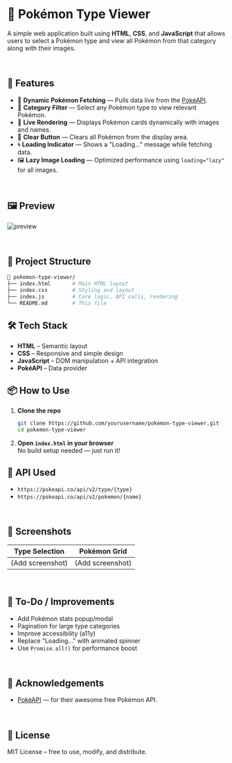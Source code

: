 # 🧩 Pokémon Type Viewer

A simple web application built using **HTML**, **CSS**, and **JavaScript** that allows users to select a Pokémon type and view all Pokémon from that category along with their images.

<br>

## 🚀 Features

- 🧠 **Dynamic Pokémon Fetching** — Pulls data live from the [PokéAPI](https://pokeapi.co/).
- 🧼 **Category Filter** — Select any Pokémon type to view relevant Pokémon.
- 🎨 **Live Rendering** — Displays Pokémon cards dynamically with images and names.
- 🧹 **Clear Button** — Clears all Pokémon from the display area.
- 🌀 **Loading Indicator** — Shows a "Loading..." message while fetching data.
- 🖼️ **Lazy Image Loading** — Optimized performance using `loading="lazy"` for all images.

<br>

## 🖼️ Preview

![preview](https://user-images.githubusercontent.com/your-screenshot-url.png)

<br>

## 📂 Project Structure

```bash
📁 pokemon-type-viewer/
├── index.html       # Main HTML layout
├── index.css        # Styling and layout
├── index.js         # Core logic, API calls, rendering
└── README.md        # This file
```


## 🛠️ Tech Stack

- **HTML** – Semantic layout  
- **CSS** – Responsive and simple design  
- **JavaScript** – DOM manipulation + API integration  
- **PokéAPI** – Data provider  


## 📦 How to Use

1. **Clone the repo**

    ```bash
    git clone https://github.com/yourusername/pokemon-type-viewer.git
    cd pokemon-type-viewer
    ```

2. **Open `index.html` in your browser**  
   No build setup needed — just run it!


## 🤖 API Used

- `https://pokeapi.co/api/v2/type/{type}`
- `https://pokeapi.co/api/v2/pokemon/{name}`

<br>

## 📸 Screenshots

| Type Selection | Pokémon Grid |
|----------------|--------------|
| (Add screenshot) | (Add screenshot) |

<br>

## 📌 To-Do / Improvements

- Add Pokémon stats popup/modal  
- Pagination for large type categories  
- Improve accessibility (a11y)  
- Replace "Loading..." with animated spinner  
- Use `Promise.all()` for performance boost  

<br>

## 🙌 Acknowledgements

- [PokéAPI](https://pokeapi.co/) — for their awesome free Pokémon API.

<br>

## 📃 License

MIT License – free to use, modify, and distribute.